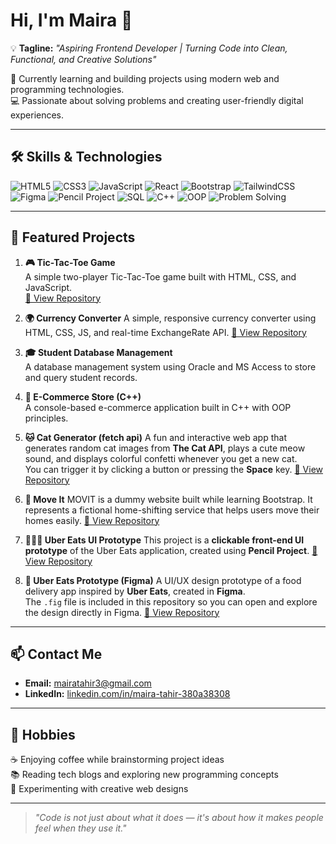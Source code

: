 # Hi, I'm Maira 👋

💡 **Tagline:** *"Aspiring Frontend Developer | Turning Code into Clean, Functional, and Creative Solutions"*  

🌱 Currently learning and building projects using modern web and programming technologies.  
💻 Passionate about solving problems and creating user-friendly digital experiences.

---

## 🛠 Skills & Technologies
![HTML5](https://img.shields.io/badge/HTML5-E34F26?style=for-the-badge&logo=html5&logoColor=white)
![CSS3](https://img.shields.io/badge/CSS3-1572B6?style=for-the-badge&logo=css3&logoColor=white)
![JavaScript](https://img.shields.io/badge/JavaScript-F7DF1E?style=for-the-badge&logo=javascript&logoColor=black)
![React](https://img.shields.io/badge/React-61DAFB?style=for-the-badge&logo=react&logoColor=black)
![Bootstrap](https://img.shields.io/badge/Bootstrap-7952B3?style=for-the-badge&logo=bootstrap&logoColor=white)
![TailwindCSS](https://img.shields.io/badge/TailwindCSS-38B2AC?style=for-the-badge&logo=tailwindcss&logoColor=white)
![Figma](https://img.shields.io/badge/Figma-F24E1E?style=for-the-badge&logo=figma&logoColor=white)
![Pencil Project](https://img.shields.io/badge/Pencil%20Project-2E5EAA?style=for-the-badge&logo=pencil&logoColor=white)
![SQL](https://img.shields.io/badge/SQL-003B57?style=for-the-badge&logo=database&logoColor=white)
![C++](https://img.shields.io/badge/C++-00599C?style=for-the-badge&logo=cplusplus&logoColor=white)
![OOP](https://img.shields.io/badge/OOP-FF6F00?style=for-the-badge&logo=code&logoColor=white)
![Problem Solving](https://img.shields.io/badge/Problem%20Solving-4CAF50?style=for-the-badge&logo=target&logoColor=white)

---

## 📌 Featured Projects
1. **🎮 Tic-Tac-Toe Game**  
   A simple two-player Tic-Tac-Toe game built with HTML, CSS, and JavaScript.  
   [🔗 View Repository](https://github.com/maira32/tic-tac-toe)

2. **🌍 Currency Converter**
A simple, responsive currency converter using HTML, CSS, JS, and real-time ExchangeRate API.
 [🔗 View Repository](https://github.com/maira32/CurrenSee)

4. **🎓 Student Database Management**  
   A database management system using Oracle and MS Access to store and query student records.  

5. **🛒 E-Commerce Store (C++)**  
   A console-based e-commerce application built in C++ with OOP principles.
   
6. **🐱 Cat Generator (fetch api)**
   A fun and interactive web app that generates random cat images from **The Cat API**, plays a cute meow sound, and displays colorful confetti whenever you get a new cat.  
   You can trigger it by clicking a button or pressing the **Space** key.
    [🔗 View Repository](https://github.com/maira32/Cat-Generator)

7. **🚚 Move It**
   MOVIT is a dummy website built while learning Bootstrap. It represents a fictional home-shifting service that helps users move their homes easily.
    [🔗 View Repository](https://github.com/maira32/Move-It)

8. **🍔🚴‍♂️ Uber Eats UI Prototype**
   This project is a **clickable front-end UI prototype** of the Uber Eats application, created using **Pencil Project**.
    [🔗 View Repository](https://github.com/maira32/Uber-Eats-ui-prototype)

9. **🍔 Uber Eats Prototype (Figma)**
   A UI/UX design prototype of a food delivery app inspired by **Uber Eats**, created in **Figma**.  
   The `.fig` file is included in this repository so you can open and explore the design directly in Figma.
    [🔗 View Repository](https://github.com/maira32/Uber-Eats-Figma)

---

## 📫 Contact Me
- **Email:** [mairatahir3@gmail.com](mailto:mairatahir3@gmail.com)  
- **LinkedIn:** [linkedin.com/in/maira-tahir-380a38308](http://linkedin.com/in/maira-tahir-380a38308)

---

## 🎯 Hobbies
☕ Enjoying coffee while brainstorming project ideas  
📚 Reading tech blogs and exploring new programming concepts  
🎨 Experimenting with creative web designs

---

> *"Code is not just about what it does — it's about how it makes people feel when they use it."*


<!--
**maira32/maira32** is a ✨ _special_ ✨ repository because its `README.md` (this file) appears on your GitHub profile.

Here are some ideas to get you started:

- 🔭 I’m currently working on ...
- 🌱 I’m currently learning ...
- 👯 I’m looking to collaborate on ...
- 🤔 I’m looking for help with ...
- 💬 Ask me about ...
- 📫 How to reach me: ...
- 😄 Pronouns: ...
- ⚡ Fun fact: ...
-->
